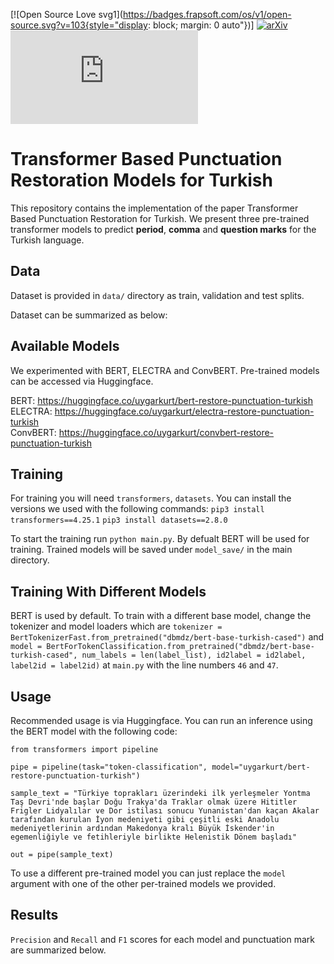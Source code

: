 [![Open Source Love svg1](https://badges.frapsoft.com/os/v1/open-source.svg?v=103{style="display: block; margin: 0 auto"})]
[![arXiv](https://img.shields.io/badge/arXiv-tba-b31b1b.svg)](https://arxiv.org/abs/tba)
[![GitHub license](https://badgen.net/github/license/Naereen/Strapdown.js)](https://github.com/Naereen/StrapDown.js/blob/master/LICENSE)

# Transformer Based Punctuation Restoration Models for Turkish
This repository contains the implementation of the paper Transformer Based Punctuation Restoration for Turkish. We present three pre-trained transformer models to predict **period**, **comma** and **question marks** for the Turkish language.

## Data
Dataset is provided in `data/` directory as train, validation and test splits.

Dataset can be summarized as below:

<!--
|    Split    |  Total  | Period (.) | Comma (,) | Question (?) |
|:-----------:|:-------:|:----------:|:---------:|:------------:|
|    Train    | 1471806 |   124817   |   98194   |     9816     |
| Validation  |  180326 |    15306   |   11980   |     1199     |
|   Test      |  182487 |    15524   |   12242   |     1255     |
-->

## Available Models
We experimented with BERT, ELECTRA and ConvBERT. Pre-trained models can be accessed via Huggingface.

BERT: https://huggingface.co/uygarkurt/bert-restore-punctuation-turkish \
ELECTRA: https://huggingface.co/uygarkurt/electra-restore-punctuation-turkish \
ConvBERT: https://huggingface.co/uygarkurt/convbert-restore-punctuation-turkish

## Training
For training you will need `transformers`, `datasets`. You can install the versions we used with the following commands:
`pip3 install transformers==4.25.1`
`pip3 install datasets==2.8.0`

To start the training run `python main.py`. By defualt BERT will be used for training. Trained models will be saved under `model_save/` in the main directory.

## Training With Different Models
BERT is used by default. To train with a different base model, change the tokenizer and model loaders which are `tokenizer = BertTokenizerFast.from_pretrained("dbmdz/bert-base-turkish-cased")` and `model = BertForTokenClassification.from_pretrained("dbmdz/bert-base-turkish-cased", num_labels = len(label_list), id2label = id2label, label2id = label2id)`  at `main.py` with the line numbers `46` and `47`.

## Usage
Recommended usage is via Huggingface. You can run an inference using the BERT model with the following code:
``` 
from transformers import pipeline

pipe = pipeline(task="token-classification", model="uygarkurt/bert-restore-punctuation-turkish")

sample_text = "Türkiye toprakları üzerindeki ilk yerleşmeler Yontma Taş Devri'nde başlar Doğu Trakya'da Traklar olmak üzere Hititler Frigler Lidyalılar ve Dor istilası sonucu Yunanistan'dan kaçan Akalar tarafından kurulan İyon medeniyeti gibi çeşitli eski Anadolu medeniyetlerinin ardından Makedonya kralı Büyük İskender'in egemenliğiyle ve fetihleriyle birlikte Helenistik Dönem başladı"

out = pipe(sample_text)
```

To use a different pre-trained model you can just replace the `model` argument with one of the other per-trained models we provided.

## Results
`Precision` and `Recall` and `F1` scores for each model and punctuation mark are summarized below.

<!--
|   Model  |          |  PERIOD  |          |          |  COMMA   |          |          | QUESTION |          |          | OVERALL  |          |
|:--------:|:--------:|:--------:|:--------:|:--------:|:--------:|:--------:|:--------:|:--------:|:--------:|:--------:|:--------:|:--------:|
|Score Type|     P    |     R    |    F1    |     P    |     R    |    F1    |     P    |     R    |    F1    |     P    |     R    |    F1    |
|   BERT   | 0.972602 | 0.947504 | 0.959952 | 0.576145 |  0.70001 | 0.632066 | 0.927642 | 0.911342 |  0.91942 | 0.825506 | 0.852952 | 0.837146 |
|  ELECTRA | 0.972602 | 0.948689 | 0.960497 |  0.5768  | 0.710208 |  0.63659 | 0.920325 | 0.921074 | 0.920699 | 0.823242 | 0.859990 | 0.839262 |
| ConvBERT | 0.972731 | 0.946791 | 0.959585 | 0.576964 | 0.708124 | 0.635851 | 0.922764 | 0.913849 | 0.918285 | 0.824153 | 0.856254 | 0.837907 |
-->
